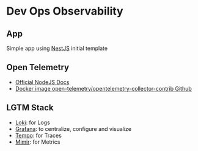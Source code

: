# Dev Ops Observability

## App

Simple app using [NestJS](https://docs.nestjs.com/) initial template

## Open Telemetry

- [Official NodeJS Docs](https://opentelemetry.io/docs/languages/js/getting-started/nodejs/)
- [Docker image open-telemetry/opentelemetry-collector-contrib Github](https://github.com/open-telemetry/opentelemetry-collector-contrib)

## LGTM Stack

- [Loki](https://grafana.com/oss/loki/): for Logs
- [Grafana](https://grafana.com/oss/grafana/): to centralize, configure and visualize
- [Tempo](https://grafana.com/oss/tempo/): for Traces
- [Mimir](https://grafana.com/oss/mimir/): for Metrics
